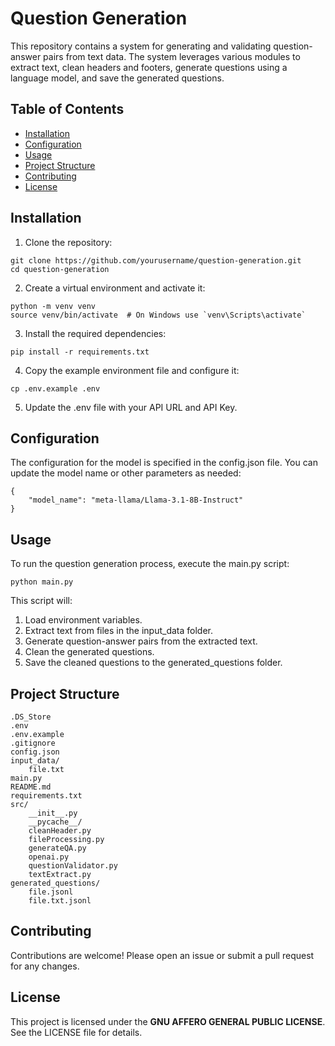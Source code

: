 # Question Generation
This repository contains a system for generating and validating question-answer pairs from text data. The system leverages various modules to extract text, clean headers and footers, generate questions using a language model, and save the generated questions.

## Table of Contents

- [Installation](#installation)
- [Configuration](#configuration)
- [Usage](#usage)
- [Project Structure](#project-structure)
- [Contributing](#contributing)
- [License](#license)


## Installation
1. Clone the repository:
```
git clone https://github.com/yourusername/question-generation.git
cd question-generation
```

2. Create a virtual environment and activate it:
```
python -m venv venv
source venv/bin/activate  # On Windows use `venv\Scripts\activate`
```

3. Install the required dependencies:
```
pip install -r requirements.txt
```

4. Copy the example environment file and configure it:
```
cp .env.example .env
```

5. Update the .env file with your API URL and API Key.

## Configuration
The configuration for the model is specified in the config.json file. You can update the model name or other parameters as needed:
```
{
    "model_name": "meta-llama/Llama-3.1-8B-Instruct"
}
```

## Usage

To run the question generation process, execute the main.py script:
```
python main.py
```

This script will:
1. Load environment variables.
2. Extract text from files in the input_data folder.
3. Generate question-answer pairs from the extracted text.
4. Clean the generated questions.
5. Save the cleaned questions to the generated_questions folder.

## Project Structure
```
.DS_Store
.env
.env.example
.gitignore
config.json
input_data/
    file.txt
main.py
README.md
requirements.txt
src/
    __init__.py
    __pycache__/
    cleanHeader.py
    fileProcessing.py
    generateQA.py
    openai.py
    questionValidator.py
    textExtract.py
generated_questions/
    file.jsonl
    file.txt.jsonl
```

## Contributing
Contributions are welcome! Please open an issue or submit a pull request for any changes.

## License
This project is licensed under the **GNU AFFERO GENERAL PUBLIC LICENSE**. See the LICENSE file for details.